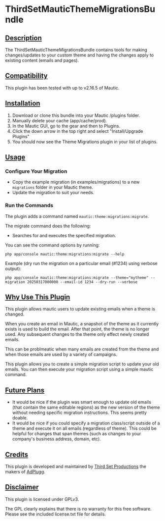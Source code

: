 # ThirdSetMauticThemeMigrationsBundle

## [Description](id:description)

The ThirdSetMauticThemeMigrationsBundle contains tools for making changes/updates
to your custom theme and having the changes apply to existing content (emails
and pages).

## [Compatibility](id:compatibility)

This plugin has been tested with up to v2.16.5 of Mautic.

## [Installation](id:installation)

1. Download or clone this bundle into your Mautic /plugins folder.
2. Manually delete your cache (app/cache/prod).
3. In the Mautic GUI, go to the gear and then to Plugins.
4. Click the down arrow in the top right and select "Install/Upgrade Plugins"
5. You should now see the Theme Migrations plugin in your list of plugins.

## [Usage](id:usage)

### Configure Your Migration

* Copy the example migration (in examples/migrations) to a new `migrations` folder
in your Mautic theme.
* Update the migration to suit your needs.

### Run the Commands

The plugin adds a command named `mautic:theme:migrations:migrate`.

The migrate command does the following:

* Searches for and executes the specified migration.

You can see the command options by running:

```
php app/console mautic:theme:migrations:migrate --help
```

Example (dry run the migration on a particular email (#1234) using verbose output): 

```
php app/console mautic:theme:migrations:migrate --theme="mytheme" --migration 20250317000000 --email-id 1234 --dry-run --verbose
```

## [Why Use This Plugin](id:why)

This plugin allows mautic users to update existing emails when a theme is
changed.

When you create an email in Mautic, a snapshot of the theme as it currently 
exists is used to build the email. After that point, the theme is no longer
used. Any subsequent changes to the theme only effect newly created emails.

This can be problmeatic when many emails are created from the theme and when
those emails are used by a variety of campaigns.

This plugin allows you to create a simple migration script to update your old
emails. You can then execute your migration script using a simple mautic command.

## [Future Plans](id:futureplans)

* It would be nice if the plugin was smart enough to update old emails (that 
  contain the same editable regions) as the new version of the theme without
  needing specific migration instructions. This seems pretty doable.
* It would be nice if you could specify a migration class/script outside of a
  theme and execute it on all emails (regardless of theme). This could be helpful
  for changes that span themes (such as changes to your company's business
  address, domain, etc). 

## [Credits](id:credits)

This plugin is developed and maintained by 
[Third Set Productions](https://www.thirdset.com) the makers of [AdPlugg](https://www.adplugg.com).

## [Disclaimer](id:disclaimer)

This plugin is licensed under GPLv3.

The GPL clearly explains that there is no warranty for this free software. 
Please see the included license.txt file for details.

